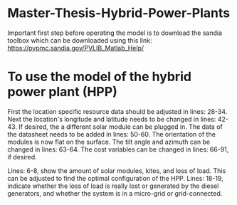 # Master-Thesis-Hybrid-Power-Plants

Important first step before operating the model is to download the sandia toolbox which can be downloaded using this link: https://pvpmc.sandia.gov/PVLIB_Matlab_Help/


# To use the model of the hybrid power plant (HPP)
First the location specific resource data should be adjusted in lines: 28-34. 
Next the location's longitude and latitude needs to be changed in lines: 42-43.
If desired, the a different solar module can be plugged in. The data of the datasheet needs to be added in lines: 50-60.
The orientation of the modules is now flat on the surface. The tilt angle and azimuth can be changed in lines: 63-64.
The cost variables can be changed in lines: 66-91, if desired.

Lines: 6-8, show the amount of solar modules, kites, and loss of load. This can be adjusted to find the optimal configuration of the HPP. 
Lines: 18-19, indicate whether the loss of load is really lost or generated by the diesel generators, and whether the system is in a micro-grid or grid-connected.


